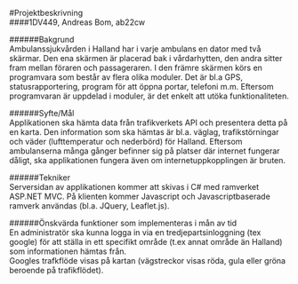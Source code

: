 #Projektbeskrivning   
####1DV449, Andreas Bom, ab22cw     
    
######Bakgrund     
Ambulanssjukvården i Halland har i varje ambulans en dator med två skärmar. Den ena skärmen är placerad bak i vårdarhytten, den andra sitter fram mellan föraren och passageraren. I den främre skärmen körs en programvara som består av flera olika moduler. Det är bl.a GPS, statusrapportering, program för att öppna portar, telefoni m.m. Eftersom programvaran är uppdelad i moduler, är det enkelt att utöka funktionaliteten.   
    
######Syfte/Mål    
Applikationen ska hämta data från trafikverkets API och presentera detta på en karta. Den information som ska hämtas är bl.a. väglag, trafikstörningar och väder (lufttemperatur och nederbörd) för Halland. Eftersom ambulanserna många gånger befinner sig på platser där internet fungerar dåligt, ska applikationen fungera även om internetuppkopplingen är bruten.     


######Tekniker    
Serversidan av applikationen kommer att skivas i C# med ramverket ASP.NET MVC. På klienten kommer Javascript och Javascriptbaserade ramverk användas (bl.a. JQuery, Leaflet.js). 
    
    
######Önskvärda funktioner som implementeras i mån av tid    
En administratör ska kunna logga in via en tredjepartsinloggning (tex google) för att ställa in ett specifikt område (t.ex annat område än Halland) som informationen hämtas från.     
Googles trafkflöde visas på kartan (vägstreckor visas röda, gula eller gröna beroende på trafikflödet).   






